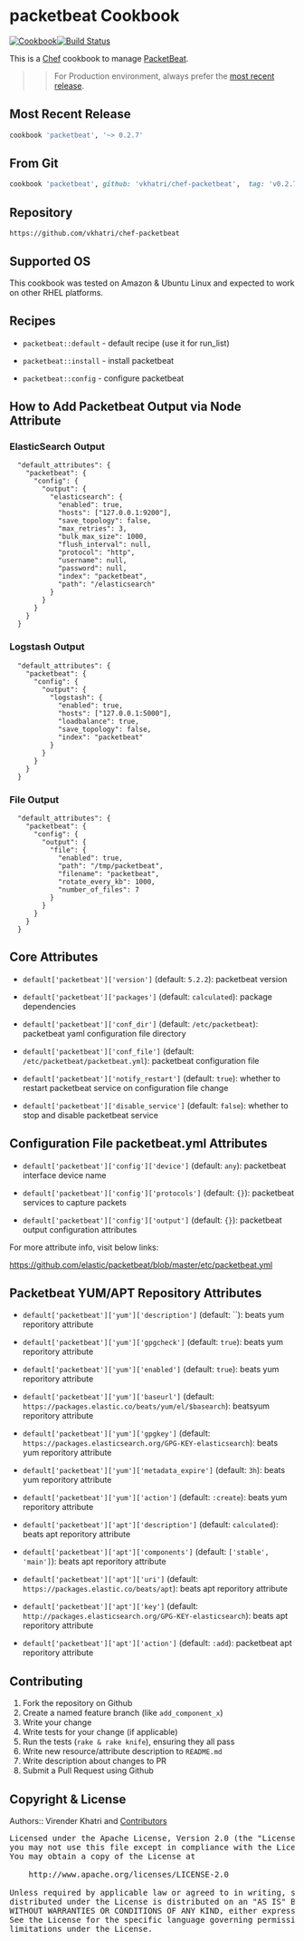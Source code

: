 packetbeat Cookbook
================

[![Cookbook](https://img.shields.io/github/tag/vkhatri/chef-packetbeat.svg)](https://github.com/vkhatri/chef-packetbeat)[![Build Status](https://travis-ci.org/vkhatri/chef-packetbeat.svg?branch=master)](https://travis-ci.org/vkhatri/chef-packetbeat)

This is a [Chef] cookbook to manage [PacketBeat].


>> For Production environment, always prefer the [most recent release](https://supermarket.chef.io/cookbooks/packetbeat).


## Most Recent Release

```ruby
cookbook 'packetbeat', '~> 0.2.7'
```

## From Git

```ruby
cookbook 'packetbeat', github: 'vkhatri/chef-packetbeat',  tag: 'v0.2.7'
```

## Repository

```
https://github.com/vkhatri/chef-packetbeat
```

## Supported OS

This cookbook was tested on Amazon & Ubuntu Linux and expected to work on other RHEL platforms.


## Recipes

- `packetbeat::default` - default recipe (use it for run_list)

- `packetbeat::install` - install packetbeat

- `packetbeat::config` - configure packetbeat


## How to Add Packetbeat Output via Node Attribute

### ElasticSearch Output

```
  "default_attributes": {
    "packetbeat": {
      "config": {
        "output": {
          "elasticsearch": {
		    "enabled": true,
			"hosts": ["127.0.0.1:9200"],
			"save_topology": false,
			"max_retries": 3,
			"bulk_max_size": 1000,
			"flush_interval": null,
			"protocol": "http",
			"username": null,
			"password": null,
			"index": "packetbeat",
			"path": "/elasticsearch"
          }
        }
      }
    }
  }

```


### Logstash Output

```
  "default_attributes": {
    "packetbeat": {
      "config": {
        "output": {
          "logstash": {
			"enabled": true,
			"hosts": ["127.0.0.1:5000"],
			"loadbalance": true,
			"save_topology": false,
			"index": "packetbeat"
          }
        }
      }
    }
  }

```

### File Output

```
  "default_attributes": {
    "packetbeat": {
      "config": {
        "output": {
          "file": {
			"enabled": true,
			"path": "/tmp/packetbeat",
			"filename": "packetbeat",
			"rotate_every_kb": 1000,
			"number_of_files": 7
          }
        }
      }
    }
  }

```


## Core Attributes

* `default['packetbeat']['version']` (default: `5.2.2`): packetbeat version

* `default['packetbeat']['packages']` (default: `calculated`): package dependencies

* `default['packetbeat']['conf_dir']` (default: `/etc/packetbeat`): packetbeat yaml configuration file directory

* `default['packetbeat']['conf_file']` (default: `/etc/packetbeat/packetbeat.yml`): packetbeat configuration file

* `default['packetbeat']['notify_restart']` (default: `true`): whether to restart packetbeat service on configuration file change

* `default['packetbeat']['disable_service']` (default: `false`): whether to stop and disable packetbeat service


## Configuration File packetbeat.yml Attributes

* `default['packetbeat']['config']['device']` (default: `any`): packetbeat interface device name

* `default['packetbeat']['config']['protocols']` (default: `{}`): packetbeat services to capture packets

* `default['packetbeat']['config']['output']` (default: `{}`): packetbeat output configuration attributes

For more attribute info, visit below links:

https://github.com/elastic/packetbeat/blob/master/etc/packetbeat.yml

## Packetbeat YUM/APT Repository Attributes

* `default['packetbeat']['yum']['description']` (default: ``): beats yum reporitory attribute

* `default['packetbeat']['yum']['gpgcheck']` (default: `true`): beats yum reporitory attribute

* `default['packetbeat']['yum']['enabled']` (default: `true`): beats yum reporitory attribute

* `default['packetbeat']['yum']['baseurl']` (default: `https://packages.elastic.co/beats/yum/el/$basearch`): beatsyum reporitory attribute

* `default['packetbeat']['yum']['gpgkey']` (default: `https://packages.elasticsearch.org/GPG-KEY-elasticsearch`): beats yum reporitory attribute

* `default['packetbeat']['yum']['metadata_expire']` (default: `3h`): beats yum reporitory attribute

* `default['packetbeat']['yum']['action']` (default: `:create`): beats yum reporitory attribute


* `default['packetbeat']['apt']['description']` (default: `calculated`): beats apt reporitory attribute

* `default['packetbeat']['apt']['components']` (default: `['stable', 'main']`): beats apt reporitory attribute

* `default['packetbeat']['apt']['uri']` (default: `https://packages.elastic.co/beats/apt`): beats apt reporitory attribute

* `default['packetbeat']['apt']['key']` (default: `http://packages.elasticsearch.org/GPG-KEY-elasticsearch`): beats apt reporitory attribute

* `default['packetbeat']['apt']['action']` (default: `:add`): packetbeat apt reporitory attribute


## Contributing

1. Fork the repository on Github
2. Create a named feature branch (like `add_component_x`)
3. Write your change
4. Write tests for your change (if applicable)
5. Run the tests (`rake & rake knife`), ensuring they all pass
6. Write new resource/attribute description to `README.md`
7. Write description about changes to PR
8. Submit a Pull Request using Github


## Copyright & License

Authors:: Virender Khatri and [Contributors]

<pre>
Licensed under the Apache License, Version 2.0 (the "License");
you may not use this file except in compliance with the License.
You may obtain a copy of the License at

    http://www.apache.org/licenses/LICENSE-2.0

Unless required by applicable law or agreed to in writing, software
distributed under the License is distributed on an "AS IS" BASIS,
WITHOUT WARRANTIES OR CONDITIONS OF ANY KIND, either express or implied.
See the License for the specific language governing permissions and
limitations under the License.
</pre>


[Chef]: https://www.chef.io/
[PacketBeat]: http://packetbeat.com
[Contributors]: https://github.com/vkhatri/chef-packetbeat/graphs/contributors
